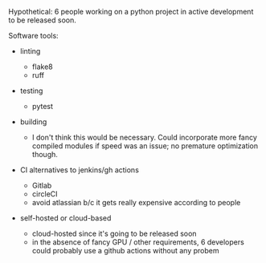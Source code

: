 Hypothetical: 6 people working on a python project in active development to be released soon.

Software tools:

- linting
  - flake8
  - ruff
- testing
  - pytest
- building

  - I don't think this would be necessary. Could incorporate more fancy compiled modules if speed was an issue; no premature optimization though.

- CI alternatives to jenkins/gh actions

  - Gitlab
  - circleCI
  - avoid atlassian b/c it gets really expensive according to people

- self-hosted or cloud-based
  - cloud-hosted since it's going to be released soon
  - in the absence of fancy GPU / other requirements, 6 developers could probably use a github actions without any probem
